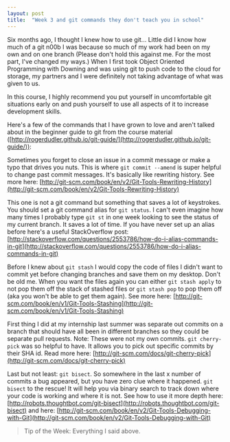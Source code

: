 ```yaml
---
layout: post
title:  "Week 3 and git commands they don't teach you in school"
---
```


Six months ago, I thought I knew how to use git... Little did I know how much of a git n00b I was because so much of my work had been on my own and on one branch (Please don't hold this against me. For the most part, I've changed my ways.) When I first took Object Oriented Programming with Downing and was using git to push code to the cloud for storage, my partners and I were definitely not taking advantage of what was given to us. 

In this course, I highly recommend you put yourself in uncomfortable git situations early on and push yourself to use all aspects of it to increase development skills. 

Here's a few of the commands that I have grown to love and aren't talked about in the beginner guide to git from the course material ([http://rogerdudler.github.io/git-guide/](http://rogerdudler.github.io/git-guide/)):

Sometimes you forget to close an issue in a commit message or make a typo that drives you nuts. This is where `git commit --amend` is super helpful to change past commit messages. It's basically like rewriting history. See more here: [http://git-scm.com/book/en/v2/Git-Tools-Rewriting-History](http://git-scm.com/book/en/v2/Git-Tools-Rewriting-History)

This one is not a git command but something that saves a lot of keystrokes. You should set a git command alias for `git status`. I can't even imagine how many times I probably type `git st` in one week looking to see the status of my current branch. It saves a lot of time. If you have never set up an alias before here's a useful StackOverflow post: [http://stackoverflow.com/questions/2553786/how-do-i-alias-commands-in-git](http://stackoverflow.com/questions/2553786/how-do-i-alias-commands-in-git)

Before I knew about `git stash` I would copy the code of files I didn't want to commit yet before changing branches and save them on my desktop. Don't be old me. When you want the files again you can either `git stash apply` to not pop them off the stack of stashed files or `git stash pop` to pop them off (aka you won't be able to get them again). See more here: [http://git-scm.com/book/en/v1/Git-Tools-Stashing](http://git-scm.com/book/en/v1/Git-Tools-Stashing)

First thing I did at my internship last summer was separate out commits on a branch that should have all been in different branches so they could be separate pull requests. Note: These were not my own commits. `git cherry-pick` was so helpful to have. It allows you to pick out specific commits by their SHA id. Read more here: [http://git-scm.com/docs/git-cherry-pick](http://git-scm.com/docs/git-cherry-pick)

Last but not least: `git bisect`. So somewhere in the last x number of commits a bug appeared, but you have zero clue where it happened. `git bisect` to the rescue! It will help you via binary search to track down where your code is working and where it is not. See how to use it more depth here: [http://robots.thoughtbot.com/git-bisect](http://robots.thoughtbot.com/git-bisect) and here: [http://git-scm.com/book/en/v2/Git-Tools-Debugging-with-Git](http://git-scm.com/book/en/v2/Git-Tools-Debugging-with-Git)

> Tip of the Week:
> Everything I said above.